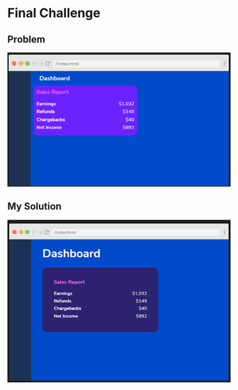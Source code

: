  # Final Challenge

 ## Problem
<p align="center"><img src="problem.png" width="700px"></p>

## My Solution
<p align="center"><img src="my-solution.png" width="700px"></p>